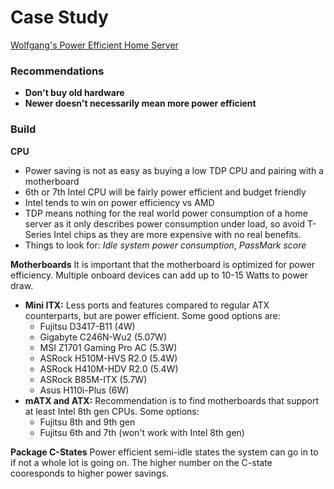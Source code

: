 # Case Study
[Wolfgang's Power Efficient Home Server](https://www.youtube.com/watch?v=MucGkPUMjNo&list=WL&index=41)

### Recommendations
- **Don't buy old hardware**
- **Newer doesn't necessarily mean more power efficient**

### Build
**CPU**
- Power saving is not as easy as buying a low TDP CPU and pairing with a motherboard
- 6th or 7th Intel CPU will be fairly power efficient and budget friendly
- Intel tends to win on power efficiency vs AMD 
- TDP means nothing for the real world power consumption of a home server as it only describes power consumption under load, so avoid T-Series Intel chips as they are more expensive with no real benefits.
- Things to look for: *Idle system power consumption*, *PassMark score*

**Motherboards**
It is important that the motherboard is optimized for power efficiency. Multiple onboard devices can add up to 10-15 Watts to power draw.
- **Mini ITX:** Less ports and features compared to regular ATX counterparts, but are power efficient. Some good options are:
	- Fujitsu D3417-B11 (4W)
	- Gigabyte C246N-Wu2 (5.07W)
	- MSI Z1701 Gaming Pro AC (5.3W)
	- ASRock H510M-HVS R2.0 (5.4W)
	- ASRock H410M-HDV R2.0 (5.4W)
	- ASRock B85M-ITX (5.7W)
	- Asus H110i-Plus (6W)
- **mATX and ATX:** Recommendation is to find motherboards that support at least Intel 8th gen CPUs. Some options:
	- Fujitsu 8th and 9th gen
	- Fujitsu 6th and 7th (won't work with Intel 8th gen)

**Package C-States**
Power efficient semi-idle states the system can go in to if not a whole lot is going on. The higher number on the C-state cooresponds to higher power savings.